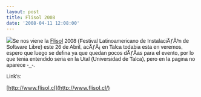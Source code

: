 ```yaml
---
layout: post
title: Flisol 2008
date: '2008-04-11 12:08:00'
---
```



[![](http://chile.flisol.cl/files/botones.png)](http://chile.flisol.cl/files/botones.png)<span style="font-family:arial;">Se nos viene la </span>[Flisol](http://www.flisol.cl/)<span style="font-family:arial;"> 2008 (Festival Latinoamericano de InstalaciÃƒÂ³n de Software Libre) este 26 de Abril, acÃƒÂ¡ en Talca todabia esta en veremos, espero que luego se defina ya que quedan pocos dÃƒÂ­as para el evento, por lo que tenia entendido seria en la Utal (Universidad de Talca), pero en la pagina no aparece -_-.</span>

<span style="font-family:arial;">Link’s:</span>

[http://www.flisol.cl](http://www.flisol.cl/)


